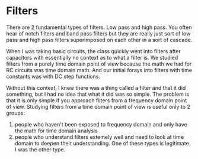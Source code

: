# Filters

There are 2 fundamental types of filters. Low pass and high pass. You often hear of notch filters and band pass filters but they are really just sort of low pass and high pass filters superimposed on each other in a sort of cascade.

When I was taking basic circuits, the class quickly went into filters after capacitors with essentially no context as to what a filter is. We studied filters from a purely time domain point of view because the math we had for RC circuits was time domain math. And our initial forays into filters with time constants was with DC step functions.

Without this context, I knew there was a thing called a filter and that it did something, but I had no idea that what it did was so simple. The problem is that it is only simple if you approach filters from a frequency domain point of view. Studying filters from a time domain point of view is useful only to 2 groups:
1) people who haven't been exposed to frequency domain and only have the math for time domain analysis
2) people who understand filters extemely well and need to look at time domain to deepen their understanding.
One of these types is legitimate. I was the other type.

